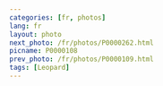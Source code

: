 ```yaml
---
categories: [fr, photos]
lang: fr
layout: photo
next_photo: /fr/photos/P0000262.html
picname: P0000108
prev_photo: /fr/photos/P0000109.html
tags: [Leopard]
---
```

